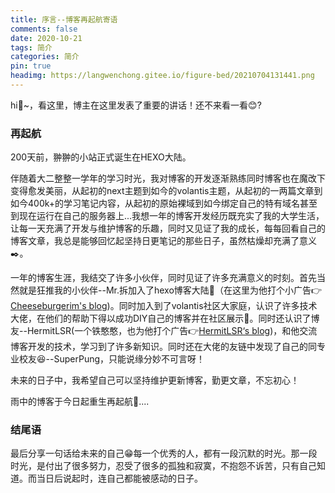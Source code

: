 ```yaml
---
title: 序言--博客再起航寄语
comments: false
date: 2020-10-21
tags: 简介
categories: 简介
pin: true
headimg: https://langwenchong.gitee.io/figure-bed/20210704131441.png
---
```


hi👋~，看这里，博主在这里发表了重要的讲话！还不来看一看😊?

<!-- more -->

### 再起航

200天前，翀翀的小站正式诞生在HEXO大陆。



伴随着大二整整一学年的学习时光，我对博客的开发逐渐熟练同时博客也在魔改下变得愈发美丽，从起初的next主题到如今的volantis主题，从起初的一两篇文章到如今400k+的学习笔记内容，从起初的原始裸域到如今绑定自己的特有域名甚至到现在运行在自己的服务器上...我想一年的博客开发经历既充实了我的大学生活，让每一天充满了开发与维护博客的乐趣，同时又见证了我的成长，每每回看自己的博客文章，我总是能够回忆起坚持日更笔记的那些日子，虽然枯燥却充满了意义✒️。



一年的博客生涯，我结交了许多小伙伴，同时见证了许多充满意义的时刻。首先当然就是狂推我的小伙伴--Mr.拆加入了hexo博客大陆🤣（在这里为他打个小广告👉[Cheeseburgerim's blog](https://cheeseburgerim.space/))。同时加入到了volantis社区大家庭，认识了许多技术大佬，在他们的帮助下得以成功DIY自己的博客并在社区展示🍻。同时还认识了博友--HermitLSR(一个铁憨憨，也为他打个广告👉[HermitLSR‘s blog](https://www.hermitlsr.top/))，和他交流博客开发的技术，学习到了许多新知识。同时还在大佬的友链中发现了自己的同专业校友😆--SuperPung，只能说缘分妙不可言呀！



未来的日子中，我希望自己可以坚持维护更新博客，勤更文章，不忘初心！



雨中的博客于今日起重生再起航🚢....



### 结尾语

最后分享一句话给未来的自己😁每一个优秀的人，都有一段沉默的时光。那一段时光，是付出了很多努力，忍受了很多的孤独和寂寞，不抱怨不诉苦，只有自己知道。而当日后说起时，连自己都能被感动的日子。